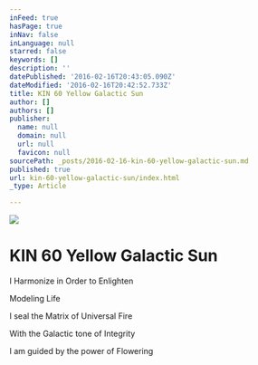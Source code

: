 ```yaml
---
inFeed: true
hasPage: true
inNav: false
inLanguage: null
starred: false
keywords: []
description: ''
datePublished: '2016-02-16T20:43:05.090Z'
dateModified: '2016-02-16T20:42:52.733Z'
title: KIN 60 Yellow Galactic Sun
author: []
authors: []
publisher:
  name: null
  domain: null
  url: null
  favicon: null
sourcePath: _posts/2016-02-16-kin-60-yellow-galactic-sun.md
published: true
url: kin-60-yellow-galactic-sun/index.html
_type: Article

---
```

![](https://the-grid-user-content.s3-us-west-2.amazonaws.com/ec9ae3e3-5fe0-4b8a-814b-793eea4065f8.png)

# KIN 60 Yellow Galactic Sun

I Harmonize in Order to Enlighten

Modeling Life

I seal the Matrix of Universal Fire

With the Galactic tone of Integrity

I am guided by the power of Flowering